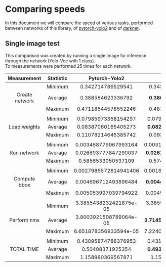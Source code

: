 Comparing speeds
================
In this document we will compare the speed of various tasks, performed between networks of this library, of [pytorch-yolo2](https://github.com/marvis/pytorch-yolo2) and of [darknet](https://github.com/pjreddie/darknet).

## Single image test
This comparison was created by running a single image for inference through the network (Yolo-Voc with 1 class).  
To measurements were performed 25 times for each network.

| Measurement    | Statistic | Pytorch-Yolo2          | Lightnet                  | Darknet |
|:--------------:|:---------:|:----------------------:|:-------------------------:|:-------:|
|                | Minimum   | 0.342714786529541      | 0.3436274528503418        |  |
| Create network | Average   | 0.388584623336792      | __0.3805842685699463__    |  |
|                | Maximum   | 0.47118544578552246    | 0.4875929355621338        |  |
|                |           |                        |                           |  |
|                | Minimum   | 0.07985973358154297    | 0.07999420166015625       |  |
| Load weights   | Average   | 0.08387060165405273    | __0.08214405059814453__   |  |
|                | Maximum   | 0.11078214645385742    | 0.0931096076965332        |  |
|                |           |                        |                           |  |
|                | Minimum   | 0.003488779067993164   | 0.0031592845916748047     |  |
| Run network    | Average   | 0.026893777847290037   | __0.026136188507080077__  |  |
|                | Maximum   | 0.5856533050537109     | 0.5749838352203369        |  |
|                |           |                        |                           |  |
|                | Minimum   | 0.0027985572814941406  | 0.0016674995422363281     |  |
| Compute bbox   | Average   | 0.004696712493896484   | __0.004429044723510742__  |  |
|                | Maximum   | 0.005053997039794922   | 0.004963874816894531      |  |
|                |           |                        |                           |  |
|                | Minimum   | 3.3855438232421875e-05 | 3.3855438232421875e-05    |  |
| Perform nms    | Average   | 3.8003921508789064e-05 | __3.714561462402344e-05__ |  |
|                | Maximum   | 6.651878356933594e-05  | 7.224082946777344e-05     |  |
|                |           |                        |                           |  |
|                | Minimum   | 0.43095874786376953    | 0.43177199363708496       |  |
| TOTAL TIME     | Average   | 0.50408371925354       | __0.49333069801330565__   |  |
|                | Maximum   | 1.158980369567871      | 1.157426118850708         |  |

